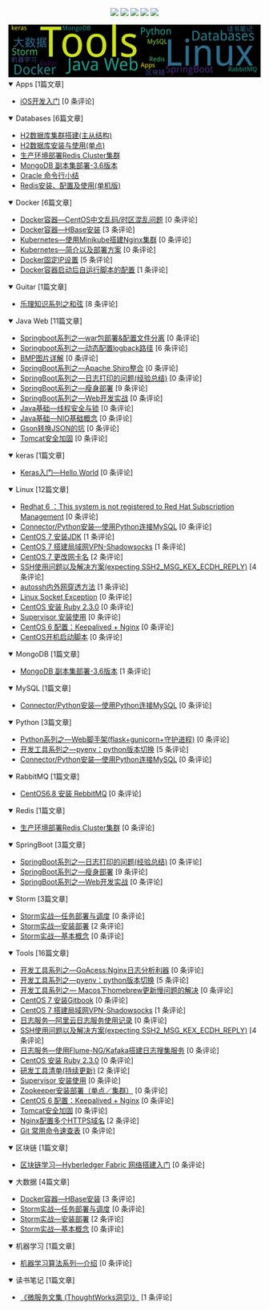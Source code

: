 
<p align='center'>
    <img src="https://badgen.net/github/issues/johnnian//Blog"/>
    <img src="https://badgen.net/badge/last-commit/2022-11-10 13:11:01"/>
    <img src="https://badgen.net/github/forks/johnnian//Blog"/>
    <img src="https://badgen.net/github/stars/johnnian//Blog"/>
    <img src="https://badgen.net/github/watchers/johnnian//Blog"/>
</p>
    
<summary>
    <img src="assets/wordcloud.png" title="词云" alt="词云">
</summary>  

<details open>
<summary>Apps	[1篇文章]</summary>

- [iOS开发入门](https://github.com/johnnian/Blog/issues/4)  [0 条评论]  	 


</details>
            
<details open>
<summary>Databases	[6篇文章]</summary>

* [H2数据库集群搭建(主从结构)](https://github.com/johnnian/Blog/issues/26)	 
* [H2数据库安装与使用(单点)](https://github.com/johnnian/Blog/issues/24)	 
* [生产环境部署Redis Cluster集群](https://github.com/johnnian/Blog/issues/9)  	 
* [MongoDB 副本集部署-3.6版本](https://github.com/johnnian/Blog/issues/8)	 
* [Oracle 命令行小结](https://github.com/johnnian/Blog/issues/3) 
* [Redis安装、配置及使用(单机版)](https://github.com/johnnian/Blog/issues/2)	 


</details>
            
<details open>
<summary>Docker	[6篇文章]</summary>

* [Docker容器—CentOS中文乱码/时区混乱问题](https://github.com/johnnian/Blog/issues/70)  [0 条评论]  	 
* [Docker容器—HBase安装](https://github.com/johnnian/Blog/issues/38)  [3 条评论]  	 
* [Kubernetes—使用Minikube搭建Nginx集群](https://github.com/johnnian/Blog/issues/32)  [0 条评论]  	 
* [Kubernetes—简介以及部署方案](https://github.com/johnnian/Blog/issues/30)  [0 条评论]  	 
* [Docker固定IP设置](https://github.com/johnnian/Blog/issues/16)  [5 条评论]  	 
* [Docker容器启动后自运行脚本的配置](https://github.com/johnnian/Blog/issues/13)  [1 条评论]  	 


</details>
            
<details open>
<summary>Guitar	[1篇文章]</summary>

- [乐理知识系列之和弦](https://github.com/johnnian/Blog/issues/54)  [8 条评论]  	 


</details>
            
<details open>
<summary>Java Web	[11篇文章]</summary>

- [Springboot系列之—war包部署&配置文件分离](https://github.com/johnnian/Blog/issues/59)  [0 条评论]  	 
- [Springboot系列之—动态配置logback路径](https://github.com/johnnian/Blog/issues/58)  [6 条评论]  	 
- [BMP图片详解](https://github.com/johnnian/Blog/issues/51)  [0 条评论]  	 
- [SpringBoot系列之—Apache Shiro整合](https://github.com/johnnian/Blog/issues/50)  [0 条评论]  	 
- [SpringBoot系列之—日志打印的问题(经验总结)](https://github.com/johnnian/Blog/issues/42)  [0 条评论]  	 
- [SpringBoot系列之—瘦身部署](https://github.com/johnnian/Blog/issues/41)  [9 条评论]  	 
- [SpringBoot系列之—Web开发实战](https://github.com/johnnian/Blog/issues/39)  [0 条评论]  	 
- [Java基础—线程安全与锁](https://github.com/johnnian/Blog/issues/37)  [0 条评论]  	 
- [Java基础—NIO基础概念](https://github.com/johnnian/Blog/issues/36)  [0 条评论]  	 
- [Gson转换JSON的坑](https://github.com/johnnian/Blog/issues/11)  [0 条评论]  	 
- [Tomcat安全加固](https://github.com/johnnian/Blog/issues/10)  [0 条评论]  	 


</details>
            
<details open>
<summary>keras	[1篇文章]</summary>

- [Keras入门—Hello,World](https://github.com/johnnian/Blog/issues/69)  [0 条评论]  	 


</details>
            
<details open>
<summary>Linux	[12篇文章]</summary>

- [ Redhat 6 ：This system is not registered to Red Hat Subscription Management](https://github.com/johnnian/Blog/issues/56)  [0 条评论]  	 
- [Connector/Python安装—使用Python连接MySQL](https://github.com/johnnian/Blog/issues/55)  [0 条评论]  	 
- [CentOS 7 安装JDK](https://github.com/johnnian/Blog/issues/53)  [1 条评论]  	 
- [CentOS 7 搭建局域网VPN-Shadowsocks](https://github.com/johnnian/Blog/issues/48)  [1 条评论]  	 
- [CentOS 7 更改网卡名](https://github.com/johnnian/Blog/issues/47)  [2 条评论]  	 
- [ SSH使用问题以及解决方案(expecting SSH2_MSG_KEX_ECDH_REPLY)](https://github.com/johnnian/Blog/issues/44)  [4 条评论]  	 
- [autossh内外网穿透方法](https://github.com/johnnian/Blog/issues/43)  [1 条评论]  	 
- [Linux Socket Exception](https://github.com/johnnian/Blog/issues/35)  [0 条评论]  	 
- [CentOS 安装 Ruby 2.3.0](https://github.com/johnnian/Blog/issues/33)  [0 条评论]  	 
- [Supervisor 安装使用](https://github.com/johnnian/Blog/issues/27)  [0 条评论]  	 
- [CentOS 6 配置：Keepalived + Nginx](https://github.com/johnnian/Blog/issues/19)  [0 条评论]  	 
- [CentOS开机启动脚本](https://github.com/johnnian/Blog/issues/15)  [0 条评论]  	 


</details>
            
<details open>
<summary>MongoDB	[1篇文章]</summary>

- [MongoDB 副本集部署-3.6版本](https://github.com/johnnian/Blog/issues/8)  [1 条评论]  	 


</details>
            
<details open>
<summary>MySQL	[1篇文章]</summary>

- [Connector/Python安装—使用Python连接MySQL](https://github.com/johnnian/Blog/issues/55)  [0 条评论]  	 


</details>
            
<details open>
<summary>Python	[3篇文章]</summary>

- [Python系列之—Web脚手架(flask+gunicorn+守护进程)](https://github.com/johnnian/Blog/issues/63)  [0 条评论]  	 
- [开发工具系列之—pyenv：python版本切换](https://github.com/johnnian/Blog/issues/61)  [5 条评论]  	 
- [Connector/Python安装—使用Python连接MySQL](https://github.com/johnnian/Blog/issues/55)  [0 条评论]  	 


</details>
            
<details open>
<summary>RabbitMQ	[1篇文章]</summary>

- [CentOS6.8 安装 RebbitMQ](https://github.com/johnnian/Blog/issues/7)  [0 条评论]  	 


</details>
            
<details open>
<summary>Redis	[1篇文章]</summary>

- [生产环境部署Redis Cluster集群](https://github.com/johnnian/Blog/issues/9)  [0 条评论]  	 


</details>
            
<details open>
<summary>SpringBoot	[3篇文章]</summary>

- [SpringBoot系列之—日志打印的问题(经验总结)](https://github.com/johnnian/Blog/issues/42)  [0 条评论]  	 
- [SpringBoot系列之—瘦身部署](https://github.com/johnnian/Blog/issues/41)  [9 条评论]  	 
- [SpringBoot系列之—Web开发实战](https://github.com/johnnian/Blog/issues/39)  [0 条评论]  	 


</details>
            
<details open>
<summary>Storm	[3篇文章]</summary>

- [Storm实战—任务部署与调度](https://github.com/johnnian/Blog/issues/23)  [0 条评论]  	 
- [Storm实战—安装部署](https://github.com/johnnian/Blog/issues/22)  [2 条评论]  	 
- [Storm实战—基本概念](https://github.com/johnnian/Blog/issues/21)  [0 条评论]  	 


</details>
            
<details open>
<summary>Tools	[16篇文章]</summary>

- [开发工具系列之—GoAcess:Nginx日志分析利器](https://github.com/johnnian/Blog/issues/68)  [0 条评论]  	 
- [开发工具系列之—pyenv：python版本切换](https://github.com/johnnian/Blog/issues/61)  [5 条评论]  	 
- [开发工具系列之— Macos下homebrew更新慢问题的解决](https://github.com/johnnian/Blog/issues/60)  [0 条评论]  	 
- [CentOS 7 安装Gitbook](https://github.com/johnnian/Blog/issues/49)  [0 条评论]  	 
- [CentOS 7 搭建局域网VPN-Shadowsocks](https://github.com/johnnian/Blog/issues/48)  [1 条评论]  	 
- [日志服务—阿里云日志服务使用记录](https://github.com/johnnian/Blog/issues/46)  [0 条评论]  	 
- [ SSH使用问题以及解决方案(expecting SSH2_MSG_KEX_ECDH_REPLY)](https://github.com/johnnian/Blog/issues/44)  [4 条评论]  	 
- [日志服务—使用Flume-NG/Kafaka搭建日志搜集服务](https://github.com/johnnian/Blog/issues/34)  [0 条评论]  	 
- [CentOS 安装 Ruby 2.3.0](https://github.com/johnnian/Blog/issues/33)  [0 条评论]  	 
- [研发工具清单(持续更新)](https://github.com/johnnian/Blog/issues/29)  [2 条评论]  	 
- [Supervisor 安装使用](https://github.com/johnnian/Blog/issues/27)  [0 条评论]  	 
- [Zookeeper安装部署（单点／集群）](https://github.com/johnnian/Blog/issues/25)  [0 条评论]  	 
- [CentOS 6 配置：Keepalived + Nginx](https://github.com/johnnian/Blog/issues/19)  [0 条评论]  	 
- [Tomcat安全加固](https://github.com/johnnian/Blog/issues/10)  [0 条评论]  	 
- [Nginx配置多个HTTPS域名](https://github.com/johnnian/Blog/issues/6)  [2 条评论]  	 
- [Git 常用命令速查表](https://github.com/johnnian/Blog/issues/5)  [0 条评论]  	 


</details>
            
<details open>
<summary>区块链	[1篇文章]</summary>

- [区块链学习—Hyberledger Fabric 网络搭建入门](https://github.com/johnnian/Blog/issues/71)  [0 条评论]  	 


</details>
            
<details open>
<summary>大数据	[4篇文章]</summary>

- [Docker容器—HBase安装](https://github.com/johnnian/Blog/issues/38)  [3 条评论]  	 
- [Storm实战—任务部署与调度](https://github.com/johnnian/Blog/issues/23)  [0 条评论]  	 
- [Storm实战—安装部署](https://github.com/johnnian/Blog/issues/22)  [2 条评论]  	 
- [Storm实战—基本概念](https://github.com/johnnian/Blog/issues/21)  [0 条评论]  	 


</details>
            
<details open>
<summary>机器学习	[1篇文章]</summary>

- [机器学习算法系列—介绍](https://github.com/johnnian/Blog/issues/65)  [0 条评论]  	 


</details>
            
<details open>
<summary>读书笔记	[1篇文章]</summary>

- [《微服务文集 (ThoughtWorks洞见)》](https://github.com/johnnian/Blog/issues/18)  [1 条评论]  	 


</details>
            
